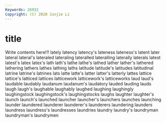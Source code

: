 ```yaml
---
Keywords: 26932
Copyright: (C) 2020 Junjie Li
---
```


# title

Write contents here!!!
lately 
latency 
latency's 
lateness
lateness's 
latent 
later 
lateral 
lateral's 
lateraled 
lateraling 
lateralled 
lateralling 
laterally
laterals 
latest 
latest's 
latex 
latex's 
lath 
lath's 
lathe 
lathe's 
lathed
lather 
lather's 
lathered 
lathering 
lathers 
lathes 
lathing 
laths 
latitude 
latitude's
latitudes 
latitudinal 
latrine 
latrine's 
latrines 
lats 
latte 
latte's 
latter 
latter's
latterly 
lattes 
lattice 
lattice's 
latticed 
lattices 
latticework 
latticework's 
latticeworks 
laud
laud's 
laudable 
laudably 
laudanum 
laudanum's 
laudatory 
lauded 
lauding 
lauds 
laugh
laugh's 
laughable 
laughably 
laughed 
laughing 
laughingly 
laughingstock 
laughingstock's 
laughingstocks 
laughs
laughter 
laughter's 
launch 
launch's 
launched 
launcher 
launcher's 
launchers 
launches 
launching
launder 
laundered 
launderer 
launderer's 
launderers 
laundering 
launders 
laundress 
laundress's 
laundresses
laundries 
laundry 
laundry's 
laundryman 
laundryman's 
laundrymen 
